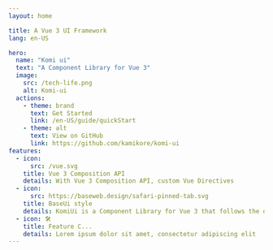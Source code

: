 ```yaml
---
layout: home

title: A Vue 3 UI Framework
lang: en-US

hero:
  name: "Komi ui"
  text: "A Component Library for Vue 3"
  image:
    src: /tech-life.png
    alt: Komi-ui
  actions:
    - theme: brand
      text: Get Started
      link: /en-US/guide/quickStart
    - theme: alt
      text: View on GitHub
      link: https://github.com/kamikore/komi-ui
features:
  - icon: 
      src: /vue.svg
    title: Vue 3 Composition API
    details: With Vue 3 Composition API, custom Vue Directives
  - icon: 
      src: https://baseweb.design/safari-pinned-tab.svg
    title: BaseUi style
    details: KomiUi is a Component Library for Vue 3 that follows the design style of BaseUi.
  - icon: 🛠️
    title: Feature C...
    details: Lorem ipsum dolor sit amet, consectetur adipiscing elit
---
```


